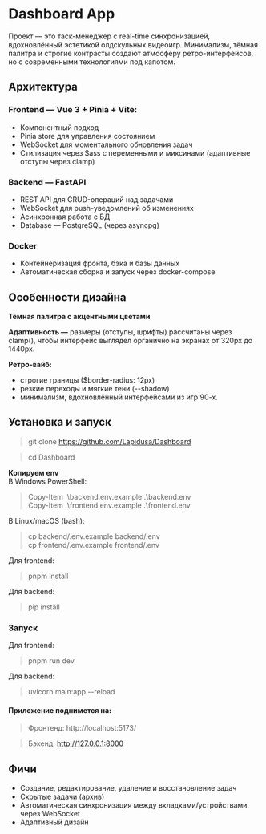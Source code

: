 # Dashboard App

Проект — это таск-менеджер с real-time синхронизацией, вдохновлённый эстетикой олдскульных видеоигр.
Минимализм, тёмная палитра и строгие контрасты создают атмосферу ретро-интерфейсов, но с современными технологиями под капотом.

## Архитектура

### Frontend — Vue 3 + Pinia + Vite:

- Компонентный подход
- Pinia store для управления состоянием
- WebSocket для моментального обновления задач
- Стилизация через Sass с переменными и миксинами (адаптивные отступы через clamp)

### Backend — FastAPI

- REST API для CRUD-операций над задачами
- WebSocket для push-уведомлений об изменениях
- Асинхронная работа с БД
- Database — PostgreSQL (через asyncpg)

### Docker

- Контейнеризация фронта, бэка и базы данных
- Автоматическая сборка и запуск через docker-compose

## Особенности дизайна

**Тёмная палитра с акцентными цветами** 

**Адаптивность —** размеры (отступы, шрифты) рассчитаны через clamp(), чтобы интерфейс выглядел органично на экранах от 320px до 1440px.

**Ретро-вайб:**

- строгие границы ($border-radius: 12px)
- резкие переходы и мягкие тени (--shadow)
- минимализм, вдохновлённый интерфейсами из игр 90-х.

## Установка и запуск

> git clone https://github.com/Lapidusa/Dashboard

> cd Dashboard

**Копируем env**<br />
В Windows PowerShell:
>Copy-Item .\backend\.env.example .\backend\.env <br />
>Copy-Item .\frontend\.env.example .\frontend\.env

В Linux/macOS (bash):
>cp backend/.env.example backend/.env <br />
>cp frontend/.env.example frontend/.env

Для frontend:
>pnpm install

Для backend:
>pip install

### Запуск
Для frontend:
> pnpm run dev

Для backend:
> uvicorn main:app --reload

#### Приложение поднимется на:

> Фронтенд: http://localhost:5173/

> Бэкенд: http://127.0.0.1:8000

## Фичи

- Создание, редактирование, удаление и восстановление задач
- Скрытые задачи (архив)
- Автоматическая синхронизация между вкладками/устройствами через WebSocket
- Адаптивный дизайн